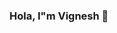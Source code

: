 ### Hola, I"m Vignesh 👋

<!--
**vigneshthulasidass/vigneshthulasidass** is a ✨ _special_ ✨ repository because its `README.md` (this file) appears on your GitHub profile.

Here are some ideas to get you started:

- 🔭  I’m a graduate student at Northeastern University. Pursuing Master's in Analytics. 3+ years experience in e-commerce industry.
- 🌱 Currently working as Data Science realted projects using (Python, SQL, ML ,NLP, Deep Learning)
- 🤔 Actively looking for an full-time oppurtunity as a Data scientist, Machine Learning engineer, or Data Analyst
- 👯 I would love to collaborate on projects or hackathons related to the above mentioned fields.
- 💬 Ask me about anything I would love to help and learn
- 📫 How to reach me: Linkedin Linkedin.in/VigneshThulasidass
- 😄 Pronouns: He/His
- ⚡ Fun fact: I spend most of time in exploring new stuff
-->
